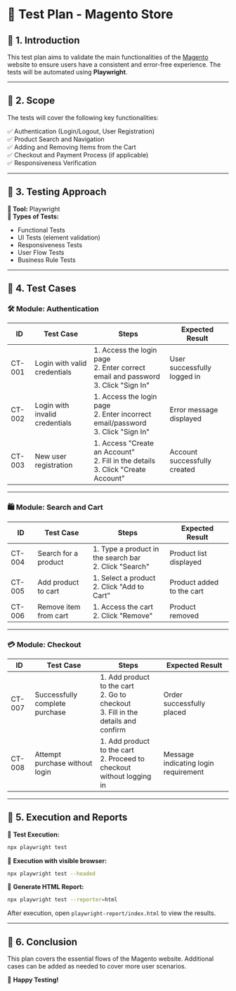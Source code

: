 # 📌 Test Plan - Magento Store

## 📌 1. Introduction
This test plan aims to validate the main functionalities of the [Magento](https://magento.softwaretestingboard.com/) website to ensure users have a consistent and error-free experience. The tests will be automated using **Playwright**.

---

## 📌 2. Scope
The tests will cover the following key functionalities:

✅ Authentication (Login/Logout, User Registration)  
✅ Product Search and Navigation  
✅ Adding and Removing Items from the Cart  
✅ Checkout and Payment Process (if applicable)  
✅ Responsiveness Verification  

---

## 📌 3. Testing Approach
**📌 Tool:** Playwright  
**📌 Types of Tests:**  
- Functional Tests  
- UI Tests (element validation)  
- Responsiveness Tests  
- User Flow Tests  
- Business Rule Tests  

---

## 📌 4. Test Cases

### **🛠️ Module: Authentication**  
| ID    | Test Case                         | Steps | Expected Result |
|-------|-----------------------------------|--------|--------------------|
| CT-001 | Login with valid credentials    | 1. Access the login page <br> 2. Enter correct email and password <br> 3. Click "Sign In" | User successfully logged in |
| CT-002 | Login with invalid credentials  | 1. Access the login page <br> 2. Enter incorrect email/password <br> 3. Click "Sign In" | Error message displayed |
| CT-003 | New user registration           | 1. Access "Create an Account" <br> 2. Fill in the details <br> 3. Click "Create Account" | Account successfully created |

---

### **🛍️ Module: Search and Cart**  
| ID    | Test Case                         | Steps | Expected Result |
|-------|-----------------------------------|--------|--------------------|
| CT-004 | Search for a product            | 1. Type a product in the search bar <br> 2. Click "Search" | Product list displayed |
| CT-005 | Add product to cart             | 1. Select a product <br> 2. Click "Add to Cart" | Product added to the cart |
| CT-006 | Remove item from cart           | 1. Access the cart <br> 2. Click "Remove" | Product removed |

---

### **💳 Module: Checkout**  
| ID    | Test Case                         | Steps | Expected Result |
|-------|-----------------------------------|--------|--------------------|
| CT-007 | Successfully complete purchase  | 1. Add product to the cart <br> 2. Go to checkout <br> 3. Fill in the details and confirm | Order successfully placed |
| CT-008 | Attempt purchase without login  | 1. Add product to the cart <br> 2. Proceed to checkout without logging in | Message indicating login requirement |

---

## 📌 5. Execution and Reports

📌 **Test Execution:**  
```bash
npx playwright test
```

📌 **Execution with visible browser:**  
```bash
npx playwright test --headed
```

📌 **Generate HTML Report:**  
```bash
npx playwright test --reporter=html
```
After execution, open `playwright-report/index.html` to view the results.

---

## 📌 6. Conclusion
This plan covers the essential flows of the Magento website. Additional cases can be added as needed to cover more user scenarios.

🚀 **Happy Testing!**
